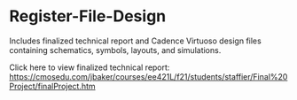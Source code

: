 # Register-File-Design
Includes finalized technical report and Cadence Virtuoso design files containing schematics, symbols, layouts, and simulations.

Click here to view finalized technical report: https://cmosedu.com/jbaker/courses/ee421L/f21/students/staffier/Final%20Project/finalProject.htm

